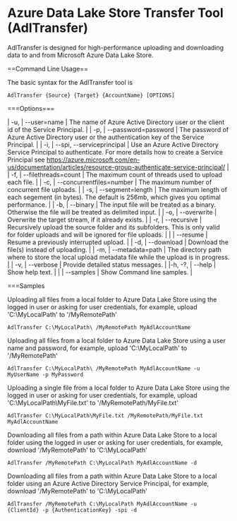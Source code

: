 # Azure Data Lake Store Transfer Tool (AdlTransfer)AdlTransfer is designed for high-performance uploading and downloading data to and from Microsoft Azure Data Lake Store.==Command Line Usage==The basic syntax for the AdlTransfer tool is    AdlTransfer {Source} {Target} {AccountName} [OPTIONS]===Options===| -u, | --user=name | The name of Azure Active Directory user or the client id of the Service Principal. || -p, | --password=password | The password of Azure Active Directory user or the authentication key of the Service Principal. || -i, | --spi, --serviceprincipal | Use an Azure Active Directory Service Principal to authenticate. For more details how to create a Service Principal see https://azure.microsoft.com/en-us/documentation/articles/resource-group-authenticate-service-principal/ || -f, | --filethreads=count | The maximum count of threads used to upload each file. || -c, | --concurrentfiles=number | The maximum number of concurrent file uploads. || -s, | --segment=length | The maximum length of each segement (in bytes). The default is 256mb, which gives you optimal performance. || -b, | --binary | The input file will be treated as a binary. Otherwise the file will be treated as delimited input. || -o, | --overwrite | Overwrite the target stream, if it already exists. || -r, | --recursive | Recursively upload the source folder and its subfolders. This is only valid for folder uploads and will be ignored for file uploads. ||     | --resume | Resume a previously interrupted upload. || -d, | --download | Download the file(s) instead of uploading. || -m, | --metadata=path | The directory path where to store the local upload metadata file while the upload is in progress. || -v, | --verbose | Provide detailed status messages. ||-h, -?, | --help | Show help text. ||     | --samples | Show Command line samples. |===SamplesUploading all files from a local folder to Azure Data Lake Store using the logged in user or asking for user credentials, for example, upload 'C:\MyLocalPath\' to '/MyRemotePath'    AdlTransfer C:\MyLocalPath\ /MyRemotePath MyAdlAccountNameUploading all files from a local folder to Azure Data Lake Store using a user name and password, for example, upload 'C:\MyLocalPath\' to '/MyRemotePath'    AdlTransfer C:\MyLocalPath\ /MyRemotePath MyAdlAccountName -u MyUserName -p MyPasswordUploading a single file from a local folder to Azure Data Lake Store using the logged in user or asking for user credentials, for example, upload 'C:\MyLocalPath\MyFile.txt' to '/MyRemotePath/MyFile.txt'    AdlTransfer C:\MyLocalPath\MyFile.txt /MyRemotePath/MyFile.txt MyAdlAccountNameDownloading all files from a path within Azure Data Lake Store to a local folder using the logged in user or asking for user credentials, for example, download '/MyRemotePath' to 'C:\MyLocalPath\'    AdlTransfer /MyRemotePath C:\MyLocalPath MyAdlAccountName -dDownloading all files from a path within Azure Data Lake Store to a local folder using an Azure Active Directory Service Principal, for example, download '/MyRemotePath' to 'C:\MyLocalPath\'    AdlTransfer /MyRemotePath C:\MyLocalPath MyAdlAccountName -u {ClientId} -p {AuthenticationKey} -spi -d
